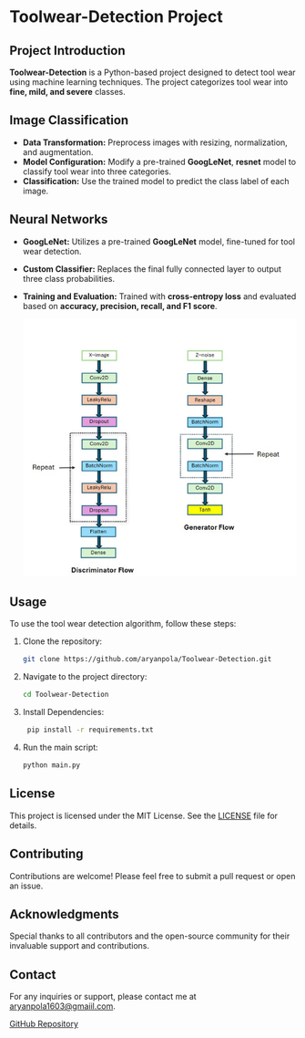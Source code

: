
# Toolwear-Detection Project

## Project Introduction
**Toolwear-Detection** is a Python-based project designed to detect tool wear using machine learning techniques. The project categorizes tool wear into **fine, mild, and severe** classes.

## Image Classification
- **Data Transformation:** Preprocess images with resizing, normalization, and augmentation.
- **Model Configuration:** Modify a pre-trained **GoogLeNet**, **resnet** model to classify tool wear into three categories.
- **Classification:** Use the trained model to predict the class label of each image.

## Neural Networks
- **GoogLeNet:** Utilizes a pre-trained **GoogLeNet** model, fine-tuned for tool wear detection.
- **Custom Classifier:** Replaces the final fully connected layer to output three class probabilities.
- **Training and Evaluation:** Trained with **cross-entropy loss** and evaluated based on **accuracy, precision, recall, and F1 score**.

  ![Discriminator and Generator Structure](https://github.com/aryanpola/Toolwear-Detection/blob/main/nn_structure.jpg?raw=true)


## Usage
To use the tool wear detection algorithm, follow these steps:

1. Clone the repository:
    ```bash
    git clone https://github.com/aryanpola/Toolwear-Detection.git
    ```
2. Navigate to the project directory:
    ```bash
    cd Toolwear-Detection
    ```
3. Install Dependencies:
   ```bash
    pip install -r requirements.txt
    ```
3. Run the main script:
    ```bash
    python main.py
    ```


## License
This project is licensed under the MIT License. See the [LICENSE](https://github.com/aryanpola/Toolwear-Detection/blob/main/LICENSE) file for details.

## Contributing
Contributions are welcome! Please feel free to submit a pull request or open an issue.

## Acknowledgments
Special thanks to all contributors and the open-source community for their invaluable support and contributions.

## Contact
For any inquiries or support, please contact me at aryanpola1603@gmaiil.com.

[GitHub Repository](https://github.com/aryanpola/Toolwear-Detection)

